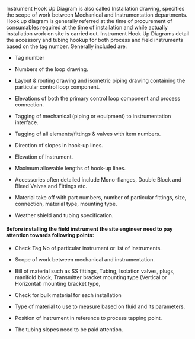 Instrument Hook Up Diagram is also called Installation drawing, specifies the scope of work between Mechanical and Instrumentation departments. Hook up diagram is generally referred at the time of procurement of consumables required at the time of installation and while actually installation work on site is carried out. Instrument Hook Up Diagrams detail the accessory and tubing hookup for both process and field instruments based on the tag number. Generally included are:

-	Tag number

-	Numbers of the loop drawing.

-	Layout & routing drawing and isometric piping drawing containing the particular control loop component.

-	Elevations of both the primary control loop component and process connection.

-	Tagging of mechanical (piping or equipment) to instrumentation interface.

-	Tagging of all elements/fittings & valves with item numbers.

-	Direction of slopes in hook-up lines.

-	Elevation of Instrument.

-	Maximum allowable lengths of hook-up lines.

-	Accessories often detailed include Mono-flanges, Double Block and Bleed Valves and Fittings etc.

-	Material take off with part numbers, number of particular fittings, size, connection, material type, mounting type.

-	Weather shield and tubing specification.

#### Before installing the field instrument the site engineer need to pay attention towards following points: 

-	Check Tag No of particular instrument or list of instruments.

-	Scope of work between mechanical and instrumentation.

-	Bill of material such as SS fittings, Tubing, Isolation valves, plugs, manifold block, Transmitter bracket mounting type (Vertical or Horizontal) mounting bracket type,

-	Check for bulk material for each installation

-	Type of material to use to measure based on fluid and its parameters.

-	Position of instrument in reference to process tapping point.

-	The tubing slopes need to be paid attention.
